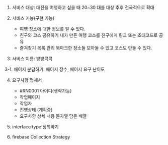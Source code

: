 1. 서비스 대상: 대전을 여행하고 싶을 때 20~30 대를 대상 추후 전국적으로 확대

2. 서비스 기능(구현 가능)

   - 여행 장소에 대한 정보를 알 수 있다.
   - 친구와 코스 공유하기 내가 만든 여행 코스를 친구에게 링크 또는 초대코드로 공유
   - 즐겨찾기 목록 관리 북마크한 장소들 모아둘 수 있고 코스도 만들 수 있다.

3. 서비스 이름: 방방콕콕

3-1. 패이지 분담하기: 페이지 장수, 페이지 요구 난이도

4. 요구사항 명세서

   - #RN0001 아이디(생략가능)
   - 작업페이지
   - 작업자
   - 진행상태 (계획중)
   - 요구사항 상세 내용 문자열 담은 배열

5. interface type 정의하기

6. firebase Collection Strategy

